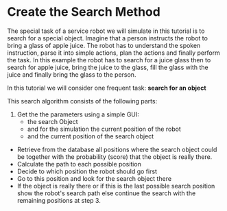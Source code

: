 # Create the Search Method

The special task of a service robot we will simulate in this tutorial is to search for a special object. Imagine that a person instructs the robot to bring a glass of apple juice. The robot has to understand the spoken instruction, parse it into simple actions, plan the actions and finally perform the task. In this example the robot has to search for a juice glass then to search for apple juice, bring the juice to the glass, fill the glass with the juice and finally bring the glass to the person.

In this tutorial we will consider one frequent task: **search for an object**

This search algorithm consists of the following parts:

1. Get the the parameters using a simple GUI: 
    * the search Object
    * and for the simulation the current position of the robot
    * and the current position of the search object
* Retrieve from the database all positions where the search object could be together with the probability (score) that the object is really there.
* Calculate the path to each possible position
* Decide to which position the robot should go first
* Go to this position and look for the search object there
* If the object is really there or if this is the last possible search position show the robot's search path
else continue the search with the remaining positions at step 3.

